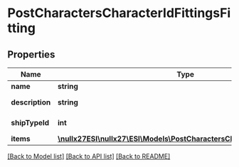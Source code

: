 # PostCharactersCharacterIdFittingsFitting

## Properties
Name | Type | Description | Notes
------------ | ------------- | ------------- | -------------
**name** | **string** | name string | 
**description** | **string** | description string | 
**shipTypeId** | **int** | ship_type_id integer | 
**items** | [**\nullx27ESI\nullx27\ESI\Models\PostCharactersCharacterIdFittingsItem[]**](PostCharactersCharacterIdFittingsItem.md) | items array | 

[[Back to Model list]](../README.md#documentation-for-models) [[Back to API list]](../README.md#documentation-for-api-endpoints) [[Back to README]](../README.md)


